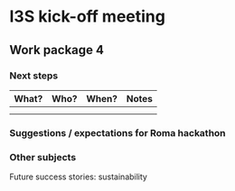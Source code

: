 # I3S kick-off meeting

## Work package 4

### Next steps

| What? | Who? | When? | Notes |
|---|:-:|:-:|:-:|
|  |  |  |  |
|  |  |  |  |


### Suggestions / expectations for Roma hackathon


### Other subjects

Future success stories: sustainability